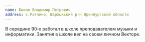 ```yaml
---
name: Быков Владимир Петрович
address: с.Ратчино, Шарлыкский р-н Оренбургской области
---
```


В середине 90-х работал в школе преподавателем музыки и информатики.
Занятия в школе вел на своем личном Векторе.
